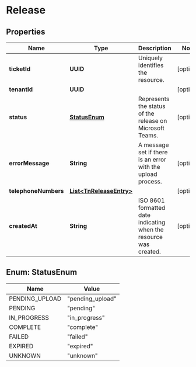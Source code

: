 

# Release


## Properties

| Name | Type | Description | Notes |
|------------ | ------------- | ------------- | -------------|
|**ticketId** | **UUID** | Uniquely identifies the resource. |  [optional] |
|**tenantId** | **UUID** |  |  [optional] |
|**status** | [**StatusEnum**](#StatusEnum) | Represents the status of the release on Microsoft Teams. |  [optional] |
|**errorMessage** | **String** | A message set if there is an error with the upload process. |  [optional] |
|**telephoneNumbers** | [**List&lt;TnReleaseEntry&gt;**](TnReleaseEntry.md) |  |  [optional] |
|**createdAt** | **String** | ISO 8601 formatted date indicating when the resource was created. |  [optional] |



## Enum: StatusEnum

| Name | Value |
|---- | -----|
| PENDING_UPLOAD | &quot;pending_upload&quot; |
| PENDING | &quot;pending&quot; |
| IN_PROGRESS | &quot;in_progress&quot; |
| COMPLETE | &quot;complete&quot; |
| FAILED | &quot;failed&quot; |
| EXPIRED | &quot;expired&quot; |
| UNKNOWN | &quot;unknown&quot; |



